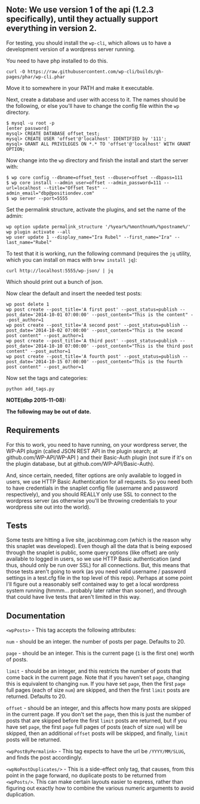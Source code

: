 ## Note: We use version 1 of the api (1.2.3 specifically), until they actually support everything in version 2.

For testing, you should install the `wp-cli`, which allows us to have
a development version of a wordpress server running.

You need to have php installed to do this.

```
curl -O https://raw.githubusercontent.com/wp-cli/builds/gh-pages/phar/wp-cli.phar
```

Move it to somewhere in your PATH and make it executable.

Next, create a database and user with access to it. The names should
be the following, or else you'll have to change the config file within
the `wp` directory.

```
$ mysql -u root -p
[enter password]
mysql> CREATE DATABASE offset_test;
mysql> CREATE USER 'offset'@'localhost' IDENTIFIED by '111';
mysql> GRANT ALL PRIVILEGES ON *.* TO 'offset'@'localhost' WITH GRANT OPTION;
```

Now change into the `wp` directory and finish the install and start the server with:

```
$ wp core config --dbname=offset_test --dbuser=offset --dbpass=111
$ wp core install --admin_user=offset --admin_password=111 --url=localhost --title="Offset Test" --admin_email="dbp@positiondev.com"
$ wp server --port=5555
```

Set the permalink structure, activate the plugins, and set the name of the admin:

```
wp option update permalink_structure '/%year%/%monthnum%/%postname%/'
wp plugin activate --all
wp user update 1 --display_name="Ira Rubel" --first_name="Ira" --last_name="Rubel"
```

To test that it is working,
run the following command (requires the `jq` utility, which you can
install on macs with `brew install jq`):

```
curl http://localhost:5555/wp-json/ | jq
```

Which should print out a bunch of json.


Now clear the default and insert the needed test posts:

```
wp post delete 1
wp post create --post_title='A first post' --post_status=publish --post_date='2014-10-01 07:00:00' --post_content="This is the content" --post_author=1
wp post create --post_title='A second post' --post_status=publish --post_date='2014-10-02 07:00:00' --post_content="This is the second post content" --post_author=1
wp post create --post_title='A third post' --post_status=publish --post_date='2014-10-10 07:00:00' --post_content="This is the third post content" --post_author=1
wp post create --post_title='A fourth post' --post_status=publish --post_date='2014-10-15 07:00:00' --post_content="This is the fourth post content" --post_author=1
```

Now set the tags and categories:

```
python add_tags.py
```



**NOTE(dbp 2015-11-08):**

**The following may be out of date.**

## Requirements

For this to work, you need to have running, on your wordpress server,
the WP-API plugin (called JSON REST API in the plugin search; at
github.com/WP-API/WP-API ) and their Basic-Auth plugin (not sure if it's
on the plugin database, but at github.com/WP-API/Basic-Auth).

And, since certain, needed, filter options are only available to
logged in users, we use HTTP Basic Authentication for all requests. So
you need both to have credentials in the snaplet config file (username and
password respectively), and you should REALLY only use SSL to connect to
the wordpress server (as otherwise you'll be throwing credentials to
your wordpress site out into the world).

## Tests

Some tests are hitting a live site, jacobinmag.com (which is the
reason why this snaplet was developed). Even though all the data that
is being exposed through the snaplet is public, some query options
(like offset) are only available to logged in users, so we use HTTP
Basic authentication (and thus, should only be run over SSL) for all
connections. But, this means that those tests aren't going to work (as
you need valid username / password settings in a test.cfg file in the
top level of this repo). Perhaps at some point I'll figure out a
reasonably self contained way to get a local wordpress system running
(hmmm... probably later rather than sooner), and through that could
have live tests that aren't limited in this way.


## Documentation

`<wpPosts>` - This tag accepts the following attributes:

`num` - should be an integer. the number of posts per page. Defaults to 20.

`page` - should be an integer. This is the current page (`1` is the first one) worth of posts.

`limit` - should be an integer, and this restricts the number of posts
that come back in the current page. Note that if you haven't set
`page`, changing this is equivalent to changing `num`. If you have set
`page`, then the first `page` full pages (each of size `num`) are
skipped, and then the first `limit` posts are returned. Defaults to
20.

`offset` - should be an integer, and this affects how many posts are
skipped in the current page. If you don't set the `page`, then this is
just the number of posts that are skipped before the first `limit`
posts are returned, but if you have set `page`, the first `page` full
pages of posts (each of size `num`) will be skipped, then an
additional `offset` posts will be skipped, and finally, `limit` posts
will be returned.


`<wpPostByPermalink>` - This tag expects to have the url be `/YYYY/MM/SLUG`, and finds
the post accordingly.

`<wpNoPostDuplicates/>` - This is a side-effect only tag, that causes, from this point
in the page forward, no duplicate posts to be returned from `<wpPosts/>`. This can make
certain layouts easier to express, rather than figuring out exactly how to combine the
various numeric arguments to avoid duplication.
